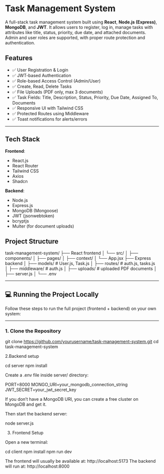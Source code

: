 # Task Management System

A full-stack task management system built using **React**, **Node.js (Express)**, **MongoDB**, and **JWT**. 
It allows users to register, log in, manage tasks with attributes like title, status, priority, due date, and attached documents.
Admin and user roles are supported, with proper route protection and authentication.

## Features

- ✅ User Registration & Login
- ✅ JWT-based Authentication
- ✅ Role-based Access Control (Admin/User)
- ✅ Create, Read, Delete Tasks
- ✅ File Uploads (PDF only, max 3 documents)
- ✅ Task Fields: Title, Description, Status, Priority, Due Date, Assigned To, Documents
- ✅ Responsive UI with Tailwind CSS
- ✅ Protected Routes using Middleware
- ✅ Toast notifications for alerts/errors

---

## Tech Stack

**Frontend**:  
- React.js  
- React Router  
- Tailwind CSS  
- Axios
- Shadcn  

**Backend**:  
- Node.js  
- Express.js  
- MongoDB (Mongoose)  
- JWT (jsonwebtoken)  
- bcryptjs  
- Multer (for document uploads)  


## Project Structure

task-management-system/
├── React frontend
│ └── src/
│ ├── components/
│ ├── pages/
│ ├── context/
│ └── App.jsx
├── Express backend
│ ├── models/ # User.js, Task.js
│ ├── routes/ # auth.js, tasks.js
│ ├── middleware/ # auth.js
│ ├── uploads/ # uploaded PDF documents
│ ├── server.js
│ └── .env


---

## 💻 Running the Project Locally

Follow these steps to run the full project (frontend + backend) on your own system:

---

### 1. **Clone the Repository**
git clone https://github.com/yourusername/task-management-system.git
cd task-management-system

2.Backend setup

cd server
npm install

Create a .env file inside server/ directory:

PORT=8000
MONGO_URI=your_mongodb_connection_string
JWT_SECRET=your_jwt_secret_key

If you don’t have a MongoDB URI, you can create a free cluster on MongoDB and get it.

Then start the backend server:

node server.js

3. Frontend Setup

Open a new terminal:

cd client
npm install
npm run dev

The frontend will usually be available at: http://localhost:5173
The backend will run at: http://localhost:8000


